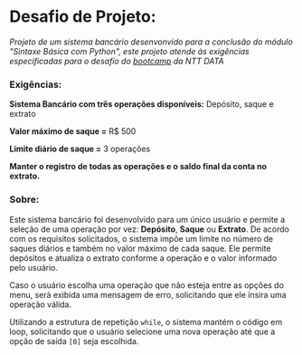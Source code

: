 # Desafio de Projeto:

*Projeto de um sistema bancário desenvonvido para a conclusão do módulo "Sintaxe Básica com Python", este projeto atende às exigências especificadas para o desafio do [bootcamp](https://web.dio.me/track/engenharia-dados-python) da NTT DATA*

### Exigências:

**Sistema Bancário com três operações disponíveis:** 
Depósito, saque e extrato

**Valor máximo de saque =** R$ 500

**Limite diário de saque =** 3 operações

**Manter o registro de todas as operações e o saldo final da conta no extrato.**

### Sobre:

Este sistema bancário foi desenvolvido para um único usuário e permite a seleção de uma operação por vez: **Depósito**, **Saque** ou **Extrato**. De acordo com os requisitos solicitados, o sistema impõe um limite no número de saques diários e também no valor máximo de cada saque. Ele permite depósitos e atualiza o extrato conforme a operação e o valor informado pelo usuário.

Caso o usuário escolha uma operação que não esteja entre as opções do menu, será exibida uma mensagem de erro, solicitando que ele insira uma operação válida.

Utilizando a estrutura de repetição `while`, o sistema mantém o código em loop, solicitando que o usuário selecione uma nova operação até que a opção de saída `[0]` seja escolhida.

